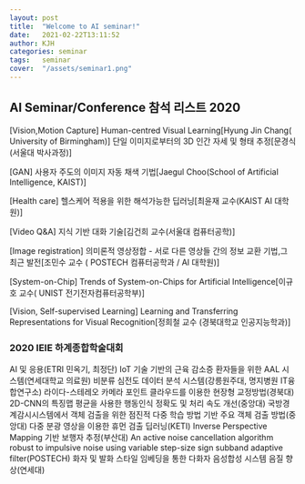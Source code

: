 ```yaml
---
layout: post
title:  "Welcome to AI seminar!"
date:   2021-02-22T13:11:52
author: KJH
categories: seminar
tags:	seminar 
cover:  "/assets/seminar1.png"
---
```


## AI Seminar/Conference 참석 리스트 2020
[Vision,Motion Capture]
Human-centred Visual Learning[Hyung Jin Chang( University of Birmingham)]
단일 이미지로부터의 3D 인간 자세 및 형태 추정[문경식 (서울대 박사과정)]

[GAN]
사용자 주도의 이미지 자동 채색 기법[Jaegul Choo(School of Artificial Intelligence, KAIST)]

[Health care]
헬스케어 적용을 위한 해석가능한 딥러닝[최윤재 교수(KAIST AI 대학원)]

[Video Q&A]
지식 기반 대화 기술[김건희 교수(서울대 컴퓨터공학)]

[Image registration]
의미론적 영상정합 - 서로 다른 영상들 간의 정보 교환 기법,그 최근 발전[조민수 교수 ( POSTECH 컴퓨터공학과 / AI 대학원)]

[System-on-Chip]
Trends of System-on-Chips for Artificial Intelligence[이규호 교수( UNIST 전기전자컴퓨터공학부)]

[Vision, Self-supervised Learning]
Learning and Transferring Representations for Visual Recognition[정희철 교수 (경북대학교 인공지능학과)]

### 2020 IEIE 하계종합학술대회
AI 및 응용(ETRI 민옥기, 최정단) 
IoT 기술 기반의 근육 감소증 환자들을 위한 AAL 시스템(연세대학교 의료원)
비분류 심전도 데이터 분석 시스템(강릉원주대, 명지병원 IT융합연구소)
라이다-스테레오 카메라 포인트 클라우드를 이용한 현장형 교정방법(경북대)
2D-CNN의 특징맵 평균을 사용한 행동인식 정확도 및 처리 속도 개선(중앙대)
국방경계감시시스템에서 객체 검출을 위한 점진적 다중 학습 방법 기반 주요 객체 검출 방법(중앙대)
다중 분광 영상을 이용한 휴먼 검출 딥러닝(KETI)
Inverse Perspective Mapping 기반 보행자 추정(부산대)
An active noise cancellation algorithm robust to impulsive noise using variable step-size sign subband adaptive filter(POSTECH)
화자 및 발화 스타일 임베딩을 통한 다화자 음성합성 시스템 음질 향상(연세대)

